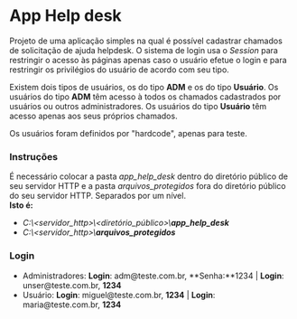 # App Help desk
Projeto de uma aplicação simples na qual é possível cadastrar chamados de solicitação de ajuda helpdesk. O sistema de login usa o *Session* para restringir o acesso às páginas apenas caso o usuário efetue o login e para restringir os privilégios do usuário de acordo com seu tipo.

Existem dois tipos de usuários, os do tipo **ADM** e os do tipo **Usuário**. Os usuários do tipo **ADM** têm acesso à todos os chamados cadastrados por usuários ou outros administradores. Os usuários do tipo **Usuário** têm acesso apenas aos seus próprios chamados.

Os usuários foram definidos por "hardcode", apenas para teste.

### Instruções
É necessário colocar a pasta *app_help_desk* dentro do diretório público de seu servidor HTTP e a pasta *arquivos_protegidos* fora do diretório público do seu servidor HTTP. Separados por um nível. <br>
**Isto é:**
- *C:\\<servidor_http>\\<diretório_público>\\**app_help_desk***
- *C:\\<servidor_http>\\**arquivos_protegidos***

### Login
- Administradores: **Login**: a<span>dm</span>@teste.com.br, **Senha:**1234 | **Login**: <span>unser</spa>@teste.com.br, **1234**
- Usuário: **Login**: <span>miguel</span>@teste.com.br, **1234** | **Login**: <span>maria</span>@teste.com.br, **1234**
